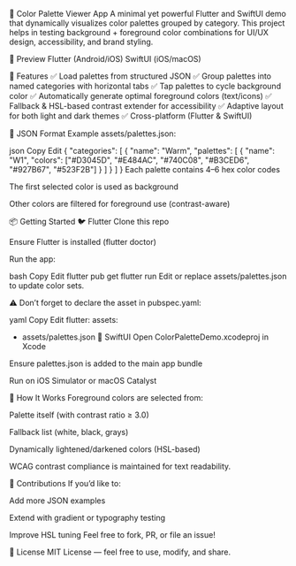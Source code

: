 🎨 Color Palette Viewer App
A minimal yet powerful Flutter and SwiftUI demo that dynamically visualizes color palettes grouped by category. This project helps in testing background + foreground color combinations for UI/UX design, accessibility, and brand styling.

📸 Preview
Flutter (Android/iOS)	SwiftUI (iOS/macOS)



🚀 Features
✅ Load palettes from structured JSON
✅ Group palettes into named categories with horizontal tabs
✅ Tap palettes to cycle background color
✅ Automatically generate optimal foreground colors (text/icons)
✅ Fallback & HSL-based contrast extender for accessibility
✅ Adaptive layout for both light and dark themes
✅ Cross-platform (Flutter & SwiftUI)

📁 JSON Format Example
assets/palettes.json:

json
Copy
Edit
{
"categories": [
{
"name": "Warm",
"palettes": [
{
"name": "W1",
"colors": ["#D3045D", "#E484AC", "#740C08", "#B3CED6", "#927B67", "#523F2B"]
}
]
}
]
}
Each palette contains 4–6 hex color codes

The first selected color is used as background

Other colors are filtered for foreground use (contrast-aware)

📦 Getting Started
🐦 Flutter
Clone this repo

Ensure Flutter is installed (flutter doctor)

Run the app:

bash
Copy
Edit
flutter pub get
flutter run
Edit or replace assets/palettes.json to update color sets.

⚠️ Don’t forget to declare the asset in pubspec.yaml:

yaml
Copy
Edit
flutter:
assets:
- assets/palettes.json
🍏 SwiftUI
Open ColorPaletteDemo.xcodeproj in Xcode

Ensure palettes.json is added to the main app bundle

Run on iOS Simulator or macOS Catalyst

🧠 How It Works
Foreground colors are selected from:

Palette itself (with contrast ratio ≥ 3.0)

Fallback list (white, black, grays)

Dynamically lightened/darkened colors (HSL-based)

WCAG contrast compliance is maintained for text readability.

🤝 Contributions
If you’d like to:

Add more JSON examples

Extend with gradient or typography testing

Improve HSL tuning
Feel free to fork, PR, or file an issue!

📄 License
MIT License — feel free to use, modify, and share.

